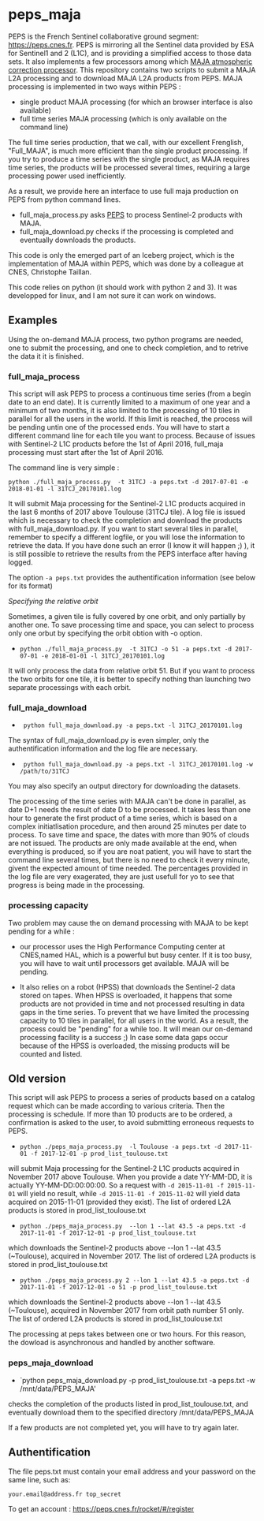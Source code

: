 

# peps_maja
PEPS is the French Sentinel collaborative ground segment: https://peps.cnes.fr. PEPS is mirroring all the Sentinel data provided by ESA for Sentinel1 and 2 (L1C), and is providing a simplified access to those data sets. It also implements a few processors among which [MAJA atmospheric correction processor](http://www.cesbio.ups-tlse.fr/multitemp/?p=6203). This repository contains two scripts to submit a MAJA L2A processing and to download MAJA L2A products from PEPS. MAJA processing is implemented in two ways within PEPS :
- single product MAJA processing (for which an browser interface is also available)
- full time series MAJA processing (which is only available on the command line)

The full time series production, that we call, with our excellent Frenglish, "Full_MAJA", is much more efficient than the single product processing. If you try to produce a time series with the single product, as MAJA requires time series, the products will be processed several times, requiring a large processing power used inefficiently.

As a result, we provide here an interface to use full maja production on PEPS from python command lines.

- full_maja_process.py asks [PEPS](https://peps.cnes.fr) to process Sentinel-2 products with MAJA. 
- full_maja_download.py checks if the processing is completed and eventually downloads the products. 

This code is only the emerged part of an Iceberg project, which is the implementation of MAJA within PEPS, which was done by a colleague at CNES, Christophe Taillan.

This code relies on python (it should work with python 2 and 3). It was developped for linux, and I am not sure it can work on windows.


 

## Examples

Using the on-demand MAJA process, two python programs are needed, one to submit the processing, and one to check completion, and to retrive the data it it is finished. 
 
### full_maja_process

This script will ask PEPS to process a continuous time series (from a begin date to an end date). It is currently limited to a maximum of one year and a minimum of two months, it is also limited to the processing of 10 tiles in parallel  for all the users in the world. If this limit is reached, the process will be pending untin one of the processed ends. You will have to start a different command line for each tile you want to process. Because of issues with Sentinel-2 L1C products before the 1st of April 2016, full_maja processing must start after the 1st of April 2016. 

The command line is very simple :

 `python ./full_maja_process.py  -t 31TCJ -a peps.txt -d 2017-07-01 -e 2018-01-01 -l 31TCJ_20170101.log` 

It will submit Maja processing for the Sentinel-2 L1C products acquired in the last 6 months of 2017 above Toulouse (31TCJ tile). A log file is issued which is necessary to check the completion and download the products with full_maja_download.py. If you want to start several tiles in parallel, remember to specify a different logfile, or you will lose the information to retrieve the data. If you have done such an error (I know it will happen ;) ), it is still possible to retrieve the results from the PEPS interface after having logged.

The option `-a peps.txt` provides the authentification information (see below for its format)

*Specifying the relative orbit*

Sometimes, a given tile is fully covered by one orbit, and only partially by another one. To save processing time and space, you can select to process only one orbut by specifying the orbit obtion with -o option.

- `python ./full_maja_process.py  -t 31TCJ -o 51 -a peps.txt -d 2017-07-01 -e 2018-01-01 -l 31TCJ_20170101.log` 

It will only process the data from relative orbit 51. But if you want to process the two orbits for one tile, it is better to specify nothing than launching two separate processings with each orbit.



### full_maja_download

 - ` python full_maja_download.py -a peps.txt -l 31TCJ_20170101.log`
 
The syntax of full_maja_download.py is even simpler, only the authentification information and the log file are necessary.

 - ` python full_maja_download.py -a peps.txt -l 31TCJ_20170101.log -w /path/to/31TCJ`

You may also specify an output directory for downloading the datasets.

The processing of the time series with MAJA can't be done in parallel, as date D+1 needs the result of date D to be processed. It takes less than one hour to generate the first product of a time series, which is based on a complex initiatlisation procedure, and then around 25 minutes per date to process. To save time and space, the dates with more than 90% of clouds are not issued. The products are only made available at the end, when everything is produced, so if you are noat patient, you will have to start  the command line several times, but there is no need to check it every minute, givent the expected amount of time needed. The percentages provided in the log file are very exagerated, they are just usefull for yo to see that progress is being made in the processing.

### processing capacity
Two problem may cause the on demand processing with MAJA to be kept pending for a while :
- our processor uses the High Performance Computing center at CNES,named HAL, which is a powerful but busy center. If it is too busy, you will have to wait until processors get available. MAJA will be pending.

- It also relies on a robot (HPSS) that downloads the Sentinel-2 data stored on tapes. When HPSS is overloaded, it happens that some products are not provided in time and not processed resulting in data gaps in the time series. To prevent that we have limited the processing capacity to 10 tiles in parallel, for all users in the world. As a result, the process could be "pending" for a while too. It will mean our on-demand processing facility is a success ;) In case some data gaps occur because of the HPSS is overloaded, the missing products will be counted and listed.


## Old version
This script will ask PEPS to process a series of products based on a catalog request which can be made according to various criteria.  Then the processing is schedule. If more than 10 products are to be ordered, a confirmation is asked to the user, to avoid submitting erroneous requests to PEPS. 

- `python ./peps_maja_process.py  -l Toulouse -a peps.txt -d 2017-11-01 -f 2017-12-01 -p prod_list_toulouse.txt` 

will submit Maja processing for the Sentinel-2 L1C products acquired in November 2017 above Toulouse. When you provide a date YY-MM-DD, it is actually YY-MM-DD:00:00:00. So a request with `-d 2015-11-01 -f 2015-11-01` will yield no result, while `-d 2015-11-01 -f 2015-11-02` will yield data acquired on 2015-11-01 (provided they exist). The list of ordered L2A products is stored in prod_list_toulouse.txt


- `python ./peps_maja_process.py  --lon 1 --lat 43.5 -a peps.txt -d 2017-11-01 -f 2017-12-01 -p prod_list_toulouse.txt`

 which downloads the Sentinel-2 products above --lon 1 --lat 43.5 (~Toulouse), acquired in November 2017. The list of ordered L2A products is stored in prod_list_toulouse.txt
 
 - `python ./peps_maja_process.py 2 --lon 1 --lat 43.5 -a peps.txt -d 2017-11-01 -f 2017-12-01 -o 51 -p prod_list_toulouse.txt ` 

 which downloads the Sentinel-2 products above --lon 1 --lat 43.5 (~Toulouse), acquired in November 2017 from orbit path number 51 only.  The list of ordered L2A products is stored in prod_list_toulouse.txt

The processing at peps takes between one or two hours. For this reason, the dowload is asynchronous and handled by another software.

### peps_maja_download

 - `python peps_maja_download.py -p prod_list_toulouse.txt -a peps.txt -w /mnt/data/PEPS_MAJA'

checks the completion of the products listed in prod_list_toulouse.txt, and eventually download them to the specified directory /mnt/data/PEPS_MAJA

If a few products are not completed yet, you will have to try again later.




## Authentification 

The file peps.txt must contain your email address and your password on the same line, such as:

`your.email@address.fr top_secret`

To get an account : https://peps.cnes.fr/rocket/#/register


